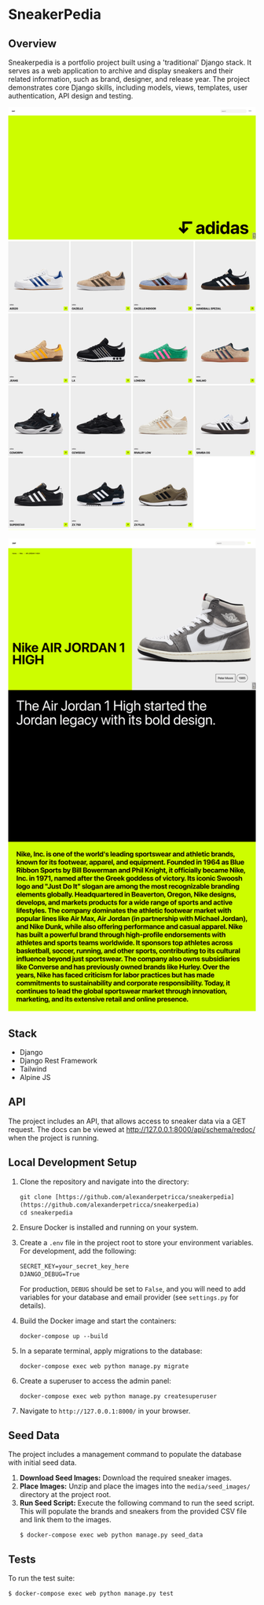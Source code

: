 # SneakerPedia

## Overview

Sneakerpedia is a portfolio project built using a 'traditional' Django stack. It serves as a web application to archive and display sneakers and their related information, such as brand, designer, and release year. The project demonstrates core Django skills, including models, views, templates, user authentication, API design and testing.

![Screenshot of Homepage](./.github/images/snp_home-min.png)

![Screenshot of Detail Page](./.github/images/snp_detail-min.png)

## Stack
- Django
- Django Rest Framework
- Tailwind
- Alpine JS

## API

The project includes an API, that allows access to sneaker data via a GET request. The docs can be viewed at http://127.0.0.1:8000/api/schema/redoc/ when the project is running.


## Local Development Setup

1.  Clone the repository and navigate into the directory:
    ```shell
    git clone [https://github.com/alexanderpetricca/sneakerpedia](https://github.com/alexanderpetricca/sneakerpedia)
    cd sneakerpedia
    ```

2.  Ensure Docker is installed and running on your system.

3.  Create a `.env` file in the project root to store your environment variables. For development, add the following:
    ```
    SECRET_KEY=your_secret_key_here
    DJANGO_DEBUG=True
    ```
    For production, `DEBUG` should be set to `False`, and you will need to add variables for your database and email provider (see `settings.py` for details).

4.  Build the Docker image and start the containers:
    ```shell
    docker-compose up --build
    ```

5.  In a separate terminal, apply migrations to the database:
    ```shell
    docker-compose exec web python manage.py migrate
    ```

6.  Create a superuser to access the admin panel:
    ```shell
    docker-compose exec web python manage.py createsuperuser
    ```

7.  Navigate to `http://127.0.0.1:8000/` in your browser.

## Seed Data

The project includes a management command to populate the database with initial seed data.

1.  **Download Seed Images:** Download the required sneaker images.
2.  **Place Images:** Unzip and place the images into the `media/seed_images/` directory at the project root.
3.  **Run Seed Script:** Execute the following command to run the seed script. This will populate the brands and sneakers from the provided CSV file and link them to the images.
    ```shell
    $ docker-compose exec web python manage.py seed_data
    ```

## Tests

To run the test suite:

```shell
$ docker-compose exec web python manage.py test
```